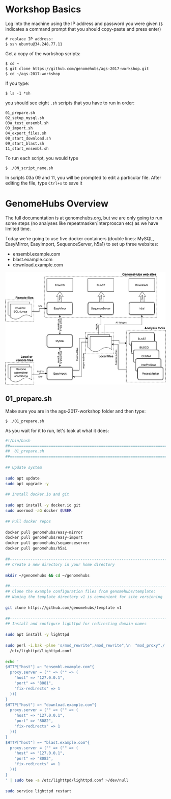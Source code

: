 # Workshop Basics

Log into the machine using the IP address and password you were given (`$` indicates a command prompt that you should copy-paste and press enter)

```
# replace IP address:
$ ssh ubuntu@34.248.77.11
```

Get a copy of the workshop scripts:

```
$ cd ~
$ git clone https://github.com/genomehubs/ags-2017-workshop.git
$ cd ~/ags-2017-workshop
```

If you type:
```
$ ls -1 *sh
```
you should see eight `.sh` scripts that you have to run in order:
```
01_prepare.sh
02_setup_mysql.sh
03a_test_ensembl.sh
03_import.sh
04_export_files.sh
08_start_download.sh
09_start_blast.sh
11_start_ensembl.sh
```

To run each script, you would type
```
$ ./0N_script_name.sh
```

In scripts 03a 09 and 11, you will be prompted to edit a particular file. After editing the file, type `Ctrl+x` to save it

# GenomeHubs Overview

The full documentation is at genomehubs.org, but we are only going to run some steps (no analyses like repeatmasker/interproscan etc) as we have limited time.

Today we're going to use five docker containers (double lines: MySQL, EasyMirror, EasyImport, SequenceServer, h5a1) to set up three websites:
* ensembl.example.com
* blast.example.com
* download.example.com

![overview](images/GenomeHubs_schematic_overview.png)

## 01_prepare.sh

Make sure you are in the ags-2017-workshop folder and then type:
```
$ ./01_prepare.sh
```

As you wait for it to run, let's look at what it does:


```bash
#!/bin/bash
##==============================================================================
##  01_prepare.sh
##==============================================================================

## Update system

sudo apt update
sudo apt upgrade -y

## Install docker.io and git

sudo apt install -y docker.io git
sudo usermod -aG docker $USER

## Pull docker repos

docker pull genomehubs/easy-mirror
docker pull genomehubs/easy-import
docker pull genomehubs/sequenceserver
docker pull genomehubs/h5ai

##------------------------------------------------------------------------------
## Create a new directory in your home directory

mkdir ~/genomehubs && cd ~/genomehubs

##------------------------------------------------------------------------------
## Clone the example configuration files from genomehubs/template:
## Naming the template directory v1 is convenient for site versioning

git clone https://github.com/genomehubs/template v1

##------------------------------------------------------------------------------
## Install and configure lighttpd for redirecting domain names

sudo apt install -y lighttpd

sudo perl -i.bak -plne 's/mod_rewrite",/mod_rewrite",\n  "mod_proxy",/' \
  /etc/lighttpd/lighttpd.conf

echo '
$HTTP["host"] =~ "ensembl.example.com"{
  proxy.server = ("" => ("" => (
    "host" => "127.0.0.1",
    "port" => "8081",
    "fix-redirects" => 1
  )))
}
$HTTP["host"] =~ "download.example.com"{
  proxy.server = ("" => ("" => (
    "host" => "127.0.0.1",
    "port" => "8082",
    "fix-redirects" => 1
  )))
}
$HTTP["host"] =~ "blast.example.com"{
  proxy.server = ("" => ("" => (
    "host" => "127.0.0.1",
    "port" => "8083",
    "fix-redirects" => 1
  )))
}
' | sudo tee -a /etc/lighttpd/lighttpd.conf >/dev/null

sudo service lighttpd restart
```
